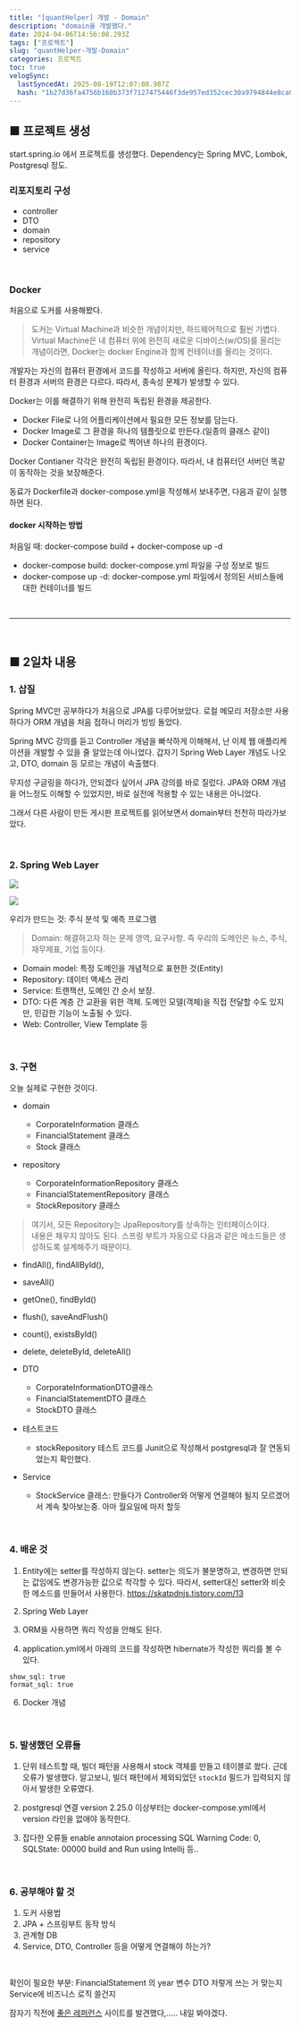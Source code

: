 ```yaml
---
title: "[quantHelper] 개발 - Domain"
description: "domain을 개발했다."
date: 2024-04-06T14:56:08.293Z
tags: ["프로젝트"]
slug: "quantHelper-개발-Domain"
categories: 프로젝트
toc: true
velogSync:
  lastSyncedAt: 2025-08-19T12:07:08.987Z
  hash: "1b27d36fa4756b160b373f7127475446f3de957ed352cec30a9794844e8ca0a3"
---
```


## ■ 프로젝트 생성
start.spring.io 에서 프로젝트를 생성했다.
Dependency는 Spring MVC, Lombok, Postgresql 정도.

### 리포지토리 구성
- controller
- DTO
- domain
- repository
- service

<br>

### Docker
처음으로 도커를 사용해봤다.
>도커는 Virtual Machine과 비슷한 개념이지만, 하드웨어적으로 훨씬 가볍다.
Virtual Machine은 내 컴퓨터 위에 완전히 새로운 디바이스(w/OS)를 올리는 개념이라면, Docker는 docker Engine과 함께 컨테이너를 올리는 것이다.

개발자는 자신의 컴퓨터 환경에서 코드를 작성하고 서버에 올린다.
하지만, 자신의 컴퓨터 환경과 서버의 환경은 다르다. 따라서, 종속성 문제가 발생할 수 있다.

Docker는 이를 해결하기 위해 완전히 독립된 환경을 제공한다.

- Docker File로 나의 어플리케이션에서 필요한 모든 정보를 담는다.
- Docker Image로 그 환경을 하나의 템플릿으로 만든다.(일종의 클래스 같이)
- Docker Container는 Image로 찍어낸 하나의 환경이다.

Docker Contianer 각각은 완전히 독립된 환경이다.
따라서, 내 컴퓨터던 서버던 똑같이 동작하는 것을 보장해준다.

동료가 Dockerfile과 docker-compose.yml을 작성해서 보내주면, 다음과 같이 실행하면 된다.
#### docker 시작하는 방법
처음일 때: docker-compose build + docker-compose up -d
- docker-compose build: docker-compose.yml 파일을 구성 정보로 빌드
- docker-compose up -d: docker-compose.yml 파일에서 정의된 서비스들에 대한 컨테이너를 빌드


<br>

---

<br>

## ■ 2일차 내용

### 1. 삽질
Spring MVC만 공부하다가 처음으로 JPA를 다루어보았다.
로컬 메모리 저장소만 사용하다가 ORM 개념을 처음 접하니 머리가 빙빙 돌았다.

Spring MVC 강의를 듣고 Controller 개념을 빠삭하게 이해해서, 난 이제 웹 애플리케이션을 개발할 수 있을 줄 알았는데 아니었다.
갑자기 Spring Web Layer 개념도 나오고, DTO, domain 등 모르는 개념이 속출했다.

무지성 구글링을 하다가, 안되겠다 싶어서 JPA 강의를 바로 질렀다.
JPA와 ORM 개념을 어느정도 이해할 수 있었지만, 바로 실전에 적용할 수 있는 내용은 아니었다.

그래서 다른 사람이 만든 게시판 프로젝트를 읽어보면서 domain부터 천천히 따라가보았다.


<br>

### 2. Spring Web Layer

![](/assets/posts/image.png)

![](/assets/posts/image.png)

우리가 만드는 것: 주식 분석 및 예측 프로그램

>Domain: 해결하고자 하는 문제 영역, 요구사항. 즉 우리의 도메인은 뉴스, 주식, 재무제표, 기업 등이다.

- Domain model: 특정 도메인을 개념적으로 표현한 것(Entity)
- Repository: 데이터 액세스 관리
- Service: 트랜잭션, 도메인 간 순서 보장.
- DTO: 다른 계층 간 교환을 위한 객체. 도메인 모델(객체)을 직접 전달할 수도 있지만, 민감한 기능이 노출될 수 있다.
- Web: Controller, View Template 등

<br>

### 3. 구현
오늘 실제로 구현한 것이다.

- domain
   - CorporateInformation 클래스
   - FinancialStatement 클래스
   - Stock 클래스

- repository
   - CorporateInformationRepository 클래스
   - FinancialStatementRepository 클래스
   - StockRepository 클래스

>여기서, 모든 Repository는 JpaRepository를 상속하는 인터페이스이다.<br>
내용은 채우지 않아도 된다.
스프링 부트가 자동으로 다음과 같은 메소드들은 생성하도록 설계해주기 때문이다.
- findAll(), findAllById(), 
- saveAll()
- getOne(), findById()
- flush(), saveAndFlush()
- count(), existsById()
- delete, deleteById, deleteAll()

- DTO
   - CorporateInformationDTO클래스
   - FinancialStatementDTO 클래스
   - StockDTO 클래스

- 테스트코드
   - stockRepository 테스트 코드를 Junit으로 작성해서 postgresql과 잘 연동되었는지 확인했다.

- Service
   - StockService 클래스: 만들다가 Controller와 어떻게 연결해야 될지 모르겠어서 계속 찾아보는중. 아마 월요일에 마저 할듯

<br>

### 4. 배운 것
1. Entity에는 setter를 작성하지 않는다.
setter는 의도가 불분명하고, 변경하면 안되는 값임에도 변경가능한 값으로 착각할 수 있다.
따라서, setter대신 setter와 비슷한 메소드를 만들어서 사용한다.
https://skatpdnjs.tistory.com/13

2. Spring Web Layer

3. ORM을 사용하면 쿼리 작성을 안해도 된다.

4. application.yml에서 아래의 코드를 작성하면 hibernate가 작성한 쿼리를 볼 수 있다.
```
show_sql: true
format_sql: true
```

6. Docker 개념

<br>

### 5. 발생했던 오류들
1. 단위 테스트할 때, 빌더 패턴을 사용해서 stock 객체를 만들고 테이블로 쐈다.
근데 오류가 발생했다.
알고보니, 빌더 패턴에서 제외되었던 ```stockId``` 필드가 입력되지 않아서 발생한 오류였다.

2. postgresql 연결
version 2.25.0 이상부터는 docker-compose.yml에서 version 라인을 없애야 동작한다.

3. 잡다한 오류들
enable annotaion processing
SQL Warning Code: 0, SQLState: 00000
build and Run using Intellij 등..

<br>


### 6. 공부해야 할 것
1. 도커 사용법
2. JPA + 스프링부트 동작 방식
3. 관계형 DB
4. Service, DTO, Controller 등을 어떻게 연결해야 하는가?

<br>

확인이 필요한 부분: FinancialStatement 의 year 변수
DTO 저렇게 쓰는 거 맞는지
Service에 비즈니스 로직 쓸건지



잠자기 직전에 <a href="https://velog.io/@thovy/%EC%8A%A4%ED%94%84%EB%A7%81%EB%B6%80%ED%8A%B8%EC%99%80-AWS%EB%A1%9C-%ED%98%BC%EC%9E%90-%EA%B5%AC%ED%98%84%ED%95%98%EB%8A%94-%EC%9B%B9%EC%84%9C%EB%B9%84%EC%8A%A4-%EB%94%B0%EB%9D%BC%ED%95%98%EA%B8%B0-7">좋은 레퍼런스</a> 사이트를 발견했다,..... 내일 봐야겠다.


